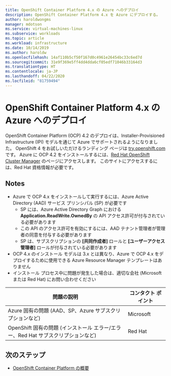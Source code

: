 ```yaml
---
title: OpenShift Container Platform 4.x の Azure へのデプロイ
description: OpenShift Container Platform 4.x を Azure にデプロイする。
author: haroldwongms
manager: mdotson
ms.service: virtual-machines-linux
ms.subservice: workloads
ms.topic: article
ms.workload: infrastructure
ms.date: 10/14/2019
ms.author: haroldw
ms.openlocfilehash: 14af110b5cf50f167d0c4961e26454bc33c6ed7d
ms.sourcegitcommit: 31e9f369e5ff4dd4dda6cf05edf71046b33164d3
ms.translationtype: HT
ms.contentlocale: ja-JP
ms.lasthandoff: 04/22/2020
ms.locfileid: "81759494"
---
```

# <a name="deploy-openshift-container-platform-4x-in-azure"></a>OpenShift Container Platform 4.x の Azure へのデプロイ

OpenShift Container Platform (OCP) 4.2 のデプロイは、Installer-Provisioned Infrastructure (IPI) モデルを通じて Azure でサポートされるようになりました。  OpenShift 4 をお試しいただけるランディング ページは [try.openshift.com](https://try.openshift.com/) です。 Azure に OCP 4.2 をインストールするには、[Red Hat OpenShift Cluster Manager](https://cloud.redhat.com/openshift/install/azure/installer-provisioned) のページにアクセスします。  このサイトにアクセスするには、Red Hat 資格情報が必要です。


## <a name="notes"></a>Notes 

 - Azure で OCP 4.x をインストールして実行するには、Azure Active Directory (AAD) サービス プリンシパル (SP) が必要です
     - SP には、Azure Active Directory Graph における **Application.ReadWrite.OwnedBy** の API アクセス許可が付与されている必要があります
     - この API のアクセス許可を有効にするには、AAD テナント管理者が管理者の同意を付与する必要があります
     - SP は、サブスクリプションの **[共同作成者]** ロールと **[ユーザーアクセス管理者]** ロールが付与されている必要があります
 - OCP 4.x のインストール モデルは 3.x とは異なり、Azure で OCP 4.x をデプロイするために使用できる Azure Resource Manager テンプレートはありません
 - インストール プロセス中に問題が発生した場合は、適切な会社 (Microsoft または Red Hat) にお問い合わせください

| 問題の説明 | コンタクト ポイント |
|-------------------|---------------|
| Azure 固有の問題 (AAD、SP、Azure サブスクリプションなど)                              | Microsoft |
| OpenShift 固有の問題 (インストール エラー/エラー、Red Hat サブスクリプションなど) |  Red Hat  |




## <a name="next-steps"></a>次のステップ

- [OpenShift Container Platform の概要](https://docs.openshift.com)
